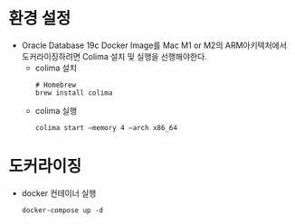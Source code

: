 # 환경 설정
- Oracle Database 19c Docker Image를 Mac M1 or M2의 ARM아키텍처에서 도커라이징하려면 Colima 설치 및 실행을 선행해야한다.
  - colima 설치
      ```
      # Homebrew
      brew install colima
      ```
  - colima 실행
      ```
      colima start —memory 4 —arch x86_64
      ```
  
  
# 도커라이징
- docker 컨테이너 실행
    ```
    docker-compose up -d
    ```